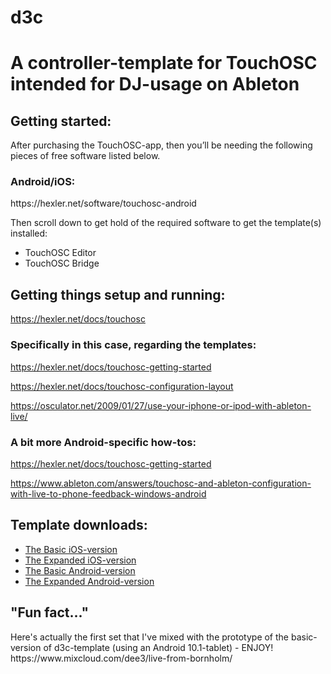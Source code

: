 # d3c
<h1>A controller-template for TouchOSC intended for DJ-usage on Ableton</h1>

<h2>Getting started:</h2>

After purchasing the TouchOSC-app, then you’ll be needing the following pieces of free software listed below.
<h3>Android/iOS:</h3>
https://hexler.net/software/touchosc-android

Then scroll down to get hold of the required software to get the template(s) installed: 
<ul>
<li>TouchOSC Editor</li>
<li>TouchOSC Bridge</li>
</ul>

<h2>Getting things setup and running:</h2>

https://hexler.net/docs/touchosc


<h3>Specifically in this case, regarding the templates:</h3>

https://hexler.net/docs/touchosc-getting-started

https://hexler.net/docs/touchosc-configuration-layout

https://osculator.net/2009/01/27/use-your-iphone-or-ipod-with-ableton-live/


<h3>A bit more Android-specific how-tos:</h3>

https://hexler.net/docs/touchosc-getting-started

https://www.ableton.com/answers/touchosc-and-ableton-configuration-with-live-to-phone-feedback-windows-android

<h2>Template downloads:</h2>
<ul>
  <li><a href="https://github.com/donvoorhies/d3c/blob/master/d3c_iOS.touchosc?raw=true">The Basic iOS-version</a></li>
  <li><a href="https://github.com/donvoorhies/d3c/blob/master/d3c-ext_iOS.touchosc?raw=true">The Expanded iOS-version</a></li>
  <li><a href="https://github.com/donvoorhies/d3c/blob/master/d3c_Android.touchosc?raw=true">The Basic Android-version</a></li>
  <li><a href="https://github.com/donvoorhies/d3c/blob/master/d3c-ext_Android.touchosc?raw=true">The Expanded Android-version</a></li>
</ul>

<h2>&quot;Fun fact...&quot;</h2>
Here's actually the first set that I've mixed with the prototype of the basic-version of d3c-template (using an Android 10.1-tablet) - ENJOY!
https://www.mixcloud.com/dee3/live-from-bornholm/  

